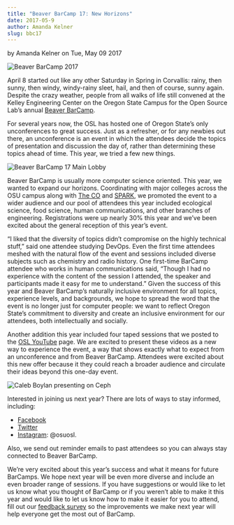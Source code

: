 ```yaml
---
title: "Beaver BarCamp 17: New Horizons"
date: 2017-05-9
author: Amanda Kelner
slug: bbc17
---
```

by Amanda Kelner on Tue, May 09 2017

![Beaver BarCamp 2017](/images/BBC17_img_1.jpg#blog)

April 8 started out like any other Saturday in Spring in Corvallis: rainy, then
sunny, then windy, windy-rainy sleet, hail, and then of course, sunny again.
Despite the crazy weather, people from all walks of life still convened at the
Kelley Engineering Center on the Oregon State Campus for the Open Source Lab’s
annual [Beaver BarCamp](http://beaverbarcamp.org/).

For several years now, the OSL has hosted one of Oregon State’s only
unconferences to great success. Just as a refresher, or for any newbies out
there, an unconference is an event in which the attendees decide the topics of
presentation and discussion the day of, rather than determining these topics
ahead of time. This year, we tried a few new things.

![Beaver BarCamp 17 Main Lobby](/images/BBC17_img_2.jpg#right)

Beaver BarCamp is usually more computer science oriented. This year, we wanted
to expand our horizons. Coordinating with major colleges across the OSU campus
along with [The CO](http://www.corvallismakerfair.org/) and 
[SPARK](http://spark.oregonstate.edu/), we promoted the event to a wider audience and
our pool of attendees this year included ecological science, food science, human
communications, and other branches of engineering. Registrations were up nearly
30% this year and we’ve been excited about the general reception of this year’s
event.

“I liked that the diversity of topics didn’t compromise on the
highly technical stuff,” said one attendee studying DevOps. Even the first time
attendees meshed with the natural flow of the event and sessions included
diverse subjects such as chemistry and radio history. One first-time BarCamp
attendee who works in human communications said, “Though I had no experience
with the content of the session I attended, the speaker and participants made it
easy for me to understand.” Given the success of this year and Beaver BarCamp’s
naturally inclusive environment for all topics, experience levels, and
backgrounds, we hope to spread the word that the event is no longer just for
computer people: we want to reflect Oregon State’s commitment to diversity and
create an inclusive environment for our attendees, both intellectually and
socially.

Another addition this year included four taped sessions that we posted to the
[OSL YouTube](https://www.youtube.com/channel/UCmxnYYffuvQNgSnOm6alAiQ) page. 
We are excited to present these videos as a new way to
experience the event, a way that shows exactly what to expect from an
unconference and from Beaver BarCamp. Attendees were excited about this new
offer because it they could reach a broader audience and circulate their ideas
beyond this one-day event.

![Caleb Boylan presenting on Ceph](/images/BBC17_img_3.jpg#blog-center)

Interested in joining us next year? There are lots of ways to stay informed,
including:

* [Facebook](https://www.facebook.com/beaverbarcamp/)
* [Twitter](https://twitter.com/BeaverBarCamp)
* [Instagram](https://www.instagram.com/osuosl/): @osuosl.

Also, we send out reminder emails to past attendees so you can always stay
connected to Beaver BarCamp.

We’re very excited about this year’s success and what it means for future
BarCamps. We hope next year will be even more diverse and include an even
broader range of sessions. If you have suggestions or would like to let us know
what you thought of BarCamp or if you weren’t able to make it this year and
would like to let us know how to make it easier for you to attend, fill out our
[feedback survey](https://docs.google.com/forms/d/e/1FAIpQLSfY9BvXSNlniy0DJle3Dr3xQ54gpCaGSW_Xk-mjWxXTGusqng/viewform?usp=sf_link) 
so the improvements we make next year will help everyone get the most out of BarCamp.